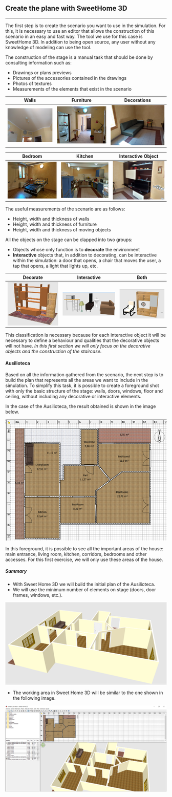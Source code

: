 ## Create the plane with SweetHome 3D

---

The first step is to create the scenario you want to use in the simulation. For this, it is necessary to use an editor that allows the construction of this scenario in an easy and fast way. The tool we use for this case is SweetHome 3D. In addition to being open source, any user without any knowledge of modeling can use the tool.

The construction of the stage is a manual task that should be done by consulting information such as:
- Drawings or plans previews
- Pictures of the accessories contained in the drawings
- Photos of textures
- Measurements of the elements that exist in the scenario

Walls | Furniture | Decorations
--- | --- | ---
<img src="https://github.com/mfcardenas/aias-examples-phat/blob/master/assets/img/img_walls.jpg" width="300px" heigth="300px" alt="walls examples"/> | <img src="https://github.com/mfcardenas/aias-examples-phat/blob/master/assets/img/img_furniture_iii.jpg" width="300px" heigth="300px" alt="walls examples"/> | <img src="https://github.com/mfcardenas/aias-examples-phat/blob/master/assets/img/img_furniture_i.jpg" width="300px" heigth="300px" alt="walls examples"/>

Bedroom | Kitchen | Interactive Object
--- | --- | ---
<img src="https://github.com/mfcardenas/aias-examples-phat/blob/master/assets/img/img_bedroom.jpg" width="300px" heigth="300px" alt="walls examples"/> | <img src="https://github.com/mfcardenas/aias-examples-phat/blob/master/assets/img/img_kitchen.jpg" width="300px" heigth="300px" alt="walls examples"/> | <img src="https://github.com/mfcardenas/aias-examples-phat/blob/master/assets/img/img_objects.jpg" width="300px" heigth="300px" alt="walls examples"/>

The useful measurements of the scenario are as follows:
- Height, width and thickness of walls
- Height, width and thickness of furniture
- Height, width and thickness of moving objects

All the objects on the stage can be clapped into two groups:

- Objects whose only function is to <b>decorate</b> the environment
- <b>Interactive</b> objects that, in addition to decorating, can be interactive within the simulation: a door that opens, a chair that moves the user, a tap that opens, a light that lights up, etc.

Decorate | Interactive | Both
--- | --- | ---
<img src="https://github.com/mfcardenas/aias-examples-phat/blob/master/assets/img/img_decorate.png" width="300px" heigth="300px" alt="Decorate"/> | <img src="https://github.com/mfcardenas/aias-examples-phat/blob/master/assets/img/img_interactive.png" width="300px" heigth="300px" alt="Interactive"/> | <img src="https://github.com/mfcardenas/aias-examples-phat/blob/master/assets/img/img_both.png" width="300px" heigth="300px" alt="Decorate or Interactive"/>

This classification is necessary because for each interactive object it will be necessary to define a behaviour and qualities that the decorative objects will not have.
<i>In this first section we will only focus on the decorative objects and the construction of the staircase.</i>

#### Ausilioteca

Based on all the information gathered from the scenario, the next step is to build the plan that represents all the areas we want to include in the simulation.
To simplify this task, it is possible to create a foreground shot with only the basic structure of the stage: walls, doors, windows, floor and ceiling, without including any decorative or interactive elements.

In the case of the Ausilioteca, the result obtained is shown in the image below.

<img src="https://github.com/mfcardenas/aias-examples-phat/blob/master/assets/img/img_ausilioteca_10.png" alt="First Plan" />

In this foreground, it is possible to see all the important areas of the house: main entrance, living room, kitchen, corridors, bedrooms and other accesses.
For this first exercise, we will only use these areas of the house.

##### Summary

- With Sweet Home 3D we will build the initial plan of the Ausilioteca.
- We will use the minimum number of elements on stage (doors, door frames, windows, etc.).

<img src="https://github.com/mfcardenas/aias-examples-phat/blob/master/assets/img/img_ausilioteca_01.png" alt="Ausilioteca" />

- The working area in Sweet Home 3D will be similar to the one shown in the following image.

<img src="https://github.com/mfcardenas/aias-examples-phat/blob/master/assets/img/img_scenario_01.png" alt="Scenario" />
